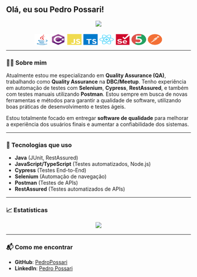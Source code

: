 ## Olá, eu sou Pedro Possari!

<div align="center">
  <a href="https://github.com/PedroPossari">
    <img height="180em" src="https://github-readme-stats.vercel.app/api/top-langs/?username=pedropossari&layout=compact&langs_count=7&theme=dracula"/>
  </a>

  <div style="display: inline_block"><br>
    <img align="center" alt="Java" height="30" width="40" src="https://raw.githubusercontent.com/devicons/devicon/master/icons/java/java-original.svg">
    <img align="center" alt="C#" height="30" width="40" src="https://raw.githubusercontent.com/devicons/devicon/master/icons/csharp/csharp-original.svg">
    <img align="center" alt="JavaScript" height="30" width="40" src="https://raw.githubusercontent.com/devicons/devicon/master/icons/javascript/javascript-plain.svg">
    <img align="center" alt="TypeScript" height="30" width="40" src="https://raw.githubusercontent.com/devicons/devicon/master/icons/typescript/typescript-plain.svg">
    <img align="center" alt="React" height="30" width="40" src="https://raw.githubusercontent.com/devicons/devicon/master/icons/react/react-original.svg">
    <img align="center" alt="Selenium" height="30" width="40" src="https://raw.githubusercontent.com/devicons/devicon/master/icons/selenium/selenium-original.svg">
    <img align="center" alt="JUnit" height="30" width="40" src="https://raw.githubusercontent.com/devicons/devicon/master/icons/junit/junit-original.svg">
    <img align="center" alt="Postman" height="30" width="40" src="https://raw.githubusercontent.com/devicons/devicon/master/icons/postman/postman-original.svg">
  </div>
</div>

---

### 🧑‍💻 Sobre mim

Atualmente estou me especializando em **Quality Assurance (QA)**, trabalhando como **Quality Assurance** na **DBC/Meetup**. Tenho experiência em automação de testes com **Selenium**, **Cypress**, **RestAssured**, e também com testes manuais utilizando **Postman**. Estou sempre em busca de novas ferramentas e métodos para garantir a qualidade de software, utilizando boas práticas de desenvolvimento e testes ágeis.

Estou totalmente focado em entregar **software de qualidade** para melhorar a experiência dos usuários finais e aumentar a confiabilidade dos sistemas.

---

### 🔧 Tecnologias que uso

- **Java** (JUnit, RestAssured)
- **JavaScript/TypeScript** (Testes automatizados, Node.js)
- **Cypress** (Testes End-to-End)
- **Selenium** (Automação de navegação)
- **Postman** (Testes de APIs)
- **RestAssured** (Testes automatizados de APIs)
---

### 📈 Estatísticas

<div align="center">
  <img height="180em" src="https://github-readme-stats.vercel.app/api?username=pedropossari&show_icons=true&hide_title=true&count_private=true&hide=prs&theme=dracula"/>
</div>

---

### 📬 Como me encontrar

- **GitHub**: [PedroPossari](https://github.com/PedroPossari)
- **LinkedIn**: [Pedro Possari](https://www.linkedin.com/in/pedro-possari/)
